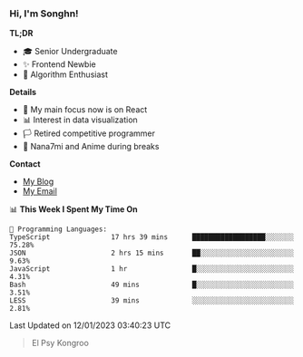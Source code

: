 ### Hi, I'm Songhn!

**TL;DR**

- 🎓 Senior Undergraduate
- ✨ Frontend Newbie
- 🎈 Algorithm Enthusiast

**Details**

- 🎯 My main focus now is on React
- 📊 Interest in data visualization
- 🏳️ Retired competitive programmer
- 🍵 Nana7mi and Anime during breaks

**Contact**
- [My Blog](https://blog.songhn.com)
- [My Email](mailto:nana7mi@duck.com)

<!--START_SECTION:waka-->
📊 **This Week I Spent My Time On** 

```text
💬 Programming Languages: 
TypeScript               17 hrs 39 mins      ██████████████████░░░░░░░   75.28% 
JSON                     2 hrs 15 mins       ██░░░░░░░░░░░░░░░░░░░░░░░   9.63% 
JavaScript               1 hr                █░░░░░░░░░░░░░░░░░░░░░░░░   4.31% 
Bash                     49 mins             █░░░░░░░░░░░░░░░░░░░░░░░░   3.51% 
LESS                     39 mins             ░░░░░░░░░░░░░░░░░░░░░░░░░   2.81%

```


 Last Updated on 12/01/2023 03:40:23 UTC
<!--END_SECTION:waka-->

> El Psy Kongroo
